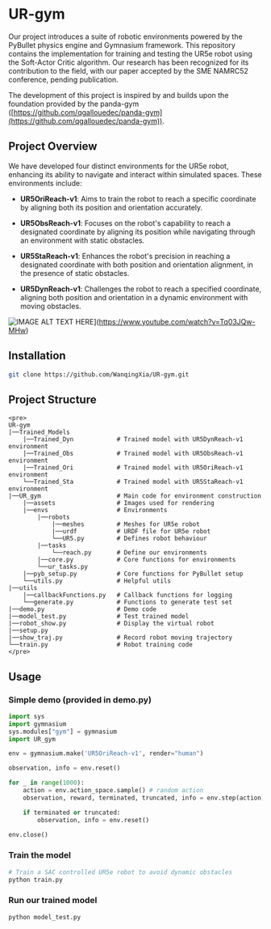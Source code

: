 # UR-gym

Our project introduces a suite of robotic environments powered by the PyBullet physics engine and Gymnasium framework. This repository contains the implementation for training and testing the UR5e robot using the Soft-Actor Critic algorithm. Our research has been recognized for its contribution to the field, with our paper accepted by the SME NAMRC52 conference, pending publication.

The development of this project is inspired by and builds upon the foundation provided by the panda-gym ([https://github.com/qgallouedec/panda-gym](https://github.com/qgallouedec/panda-gym)).


## Project Overview

We have developed four distinct environments for the UR5e robot, enhancing its ability to navigate and interact within simulated spaces. These environments include:

-   **UR5OriReach-v1**: Aims to train the robot to reach a specific coordinate by aligning both its position and orientation accurately.
    
-   **UR5ObsReach-v1**: Focuses on the robot's capability to reach a designated coordinate by aligning its position while navigating through an environment with static obstacles.
    
-   **UR5StaReach-v1**: Enhances the robot's precision in reaching a designated coordinate with both position and orientation alignment, in the presence of static obstacles.
    
-   **UR5DynReach-v1**: Challenges the robot to reach a specified coordinate, aligning both position and orientation in a dynamic environment with moving obstacles.

  ![IMAGE ALT TEXT HERE](https://raw.githubusercontent.com/WanqingXia/UR-gym/main/UR_gym/assets/cover.png)](https://www.youtube.com/watch?v=Tq03JQw-MHw)

## Installation
```bash
git clone https://github.com/WanqingXia/UR-gym.git
```

## Project Structure
```
<pre>
UR-gym
|──Trained_Models
	|──Trained_Dyn            # Trained model with UR5DynReach-v1 environment
	|──Trained_Obs            # Trained model with UR5ObsReach-v1 environment
	|──Trained_Ori            # Trained model with UR5OriReach-v1 environment
	└──Trained_Sta            # Trained model with UR5StaReach-v1 environment
|──UR_gym                     # Main code for environment construction
	|──assets                 # Images used for rendering
	|──envs                   # Environments
		|──robots
			|──meshes         # Meshes for UR5e robot
			|──urdf           # URDF file for UR5e robot
			└──UR5.py         # Defines robot behaviour
		|──tasks			  
			└──reach.py		  # Define our environments
		|──core.py            # Core functions for environments
		└──ur_tasks.py
	|──pyb_setup.py           # Core functions for PyBullet setup
	└──utils.py               # Helpful utils
|──utils
	|──callbackFunctions.py   # Callback functions for logging
	└──generate.py            # Functions to generate test set
|──demo.py                    # Demo code
|──model_test.py              # Test trained model
|──robot_show.py              # Display the virtual robot
|──setup.py
|──show_traj.py               # Record robot moving trajectory
└──train.py                   # Robot training code
</pre>
```
## Usage

### Simple demo (provided in demo.py)
```python
import sys
import gymnasium
sys.modules["gym"] = gymnasium
import UR_gym

env = gymnasium.make('UR5OriReach-v1', render="human")

observation, info = env.reset()

for _ in range(1000):
    action = env.action_space.sample() # random action
    observation, reward, terminated, truncated, info = env.step(action)

    if terminated or truncated:
        observation, info = env.reset()

env.close()
```

### Train the model
```python
# Train a SAC controlled UR5e robot to avoid dynamic obstacles
python train.py
```

### Run our trained model
```python
python model_test.py
```
